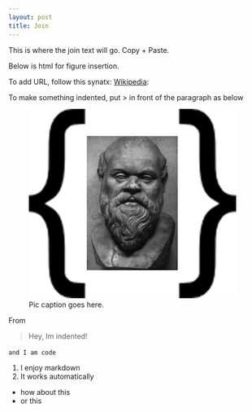 ```yaml
---
layout: post
title: Join
---
```


This is where the join text will go. Copy + Paste. 

Below is html for figure insertion.

To add URL, follow this synatx: [Wikipedia](https://en.wikipedia.org/wiki/Christopher_Hitchens):

To make something indented, put > in front of the paragraph as below

<figure>
  <img alt="Socrates" src="assets/images/set_of_soc.jpg" />
  <figcaption>
      Pic caption goes here.
  </figcaption>
</figure>

From 

>Hey, Im indented!

``and I am code``

1. I enjoy markdown
2. It works automatically 

* how about this
* or this
